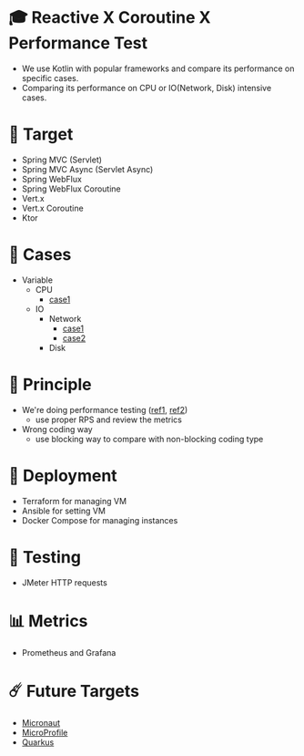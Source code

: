 # 🎓 Reactive X Coroutine X Performance Test
* We use Kotlin with popular frameworks and compare its performance on specific cases. 
* Comparing its performance on CPU or IO(Network, Disk) intensive cases.

# 🎯 Target
* Spring MVC (Servlet)
* Spring MVC Async (Servlet Async)
* Spring WebFlux
* Spring WebFlux Coroutine
* Vert.x
* Vert.x Coroutine
* Ktor

# 📄 Cases
* Variable
  * CPU
    * [case1](./doc/cpu/case1/case1.md)
  * IO
    * Network
      * [case1](./doc/network/case1/case1.md)
      * [case2](./doc/network/case1/case2.md)
    * Disk

# 💫 Principle
* We're doing performance testing ([ref1](https://www.guru99.com/performance-vs-load-vs-stress-testing.html), [ref2](https://www.blazemeter.com/blog/performance-testing-vs-load-testing-vs-stress-testing))
  * use proper RPS and review the metrics
* Wrong coding way
  * use blocking way to compare with non-blocking coding type

# 🧱 Deployment
* Terraform for managing VM
* Ansible for setting VM
* Docker Compose for managing instances

# 🧨 Testing
* JMeter HTTP requests

# 📊 Metrics
* Prometheus and Grafana

# ☄️ Future Targets
* [Micronaut](https://micronaut.io/)
* [MicroProfile](https://microprofile.io/)
* [Quarkus](https://quarkus.io/)
